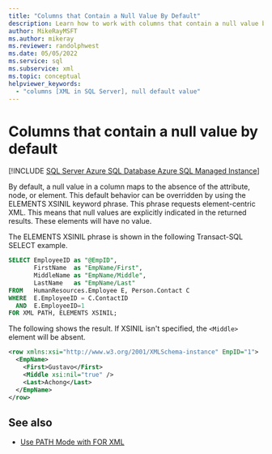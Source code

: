 ```yaml
---
title: "Columns that Contain a Null Value By Default"
description: Learn how to work with columns that contain a null value by default by using the ELEMENTS XSINIL keyword phrase in SQL.
author: MikeRayMSFT
ms.author: mikeray
ms.reviewer: randolphwest
ms.date: 05/05/2022
ms.service: sql
ms.subservice: xml
ms.topic: conceptual
helpviewer_keywords:
  - "columns [XML in SQL Server], null default value"
---
```

# Columns that contain a null value by default

[!INCLUDE [SQL Server Azure SQL Database Azure SQL Managed Instance](../../includes/applies-to-version/sql-asdb-asdbmi.md)]

By default, a null value in a column maps to the absence of the attribute, node, or element. This default behavior can be overridden by using the ELEMENTS XSINIL keyword phrase. This phrase requests element-centric XML. This means that null values are explicitly indicated in the returned results. These elements will have no value.

The ELEMENTS XSINIL phrase is shown in the following Transact-SQL SELECT example.

```sql
SELECT EmployeeID as "@EmpID",
       FirstName  as "EmpName/First",
       MiddleName as "EmpName/Middle",
       LastName   as "EmpName/Last"
FROM   HumanResources.Employee E, Person.Contact C
WHERE  E.EmployeeID = C.ContactID
  AND  E.EmployeeID=1
FOR XML PATH, ELEMENTS XSINIL;
```

The following shows the result. If XSINIL isn't specified, the `<Middle>` element will be absent.

```xml
<row xmlns:xsi="http://www.w3.org/2001/XMLSchema-instance" EmpID="1">
  <EmpName>
    <First>Gustavo</First>
    <Middle xsi:nil="true" />
    <Last>Achong</Last>
  </EmpName>
</row>
```

## See also

- [Use PATH Mode with FOR XML](../../relational-databases/xml/use-path-mode-with-for-xml.md)
